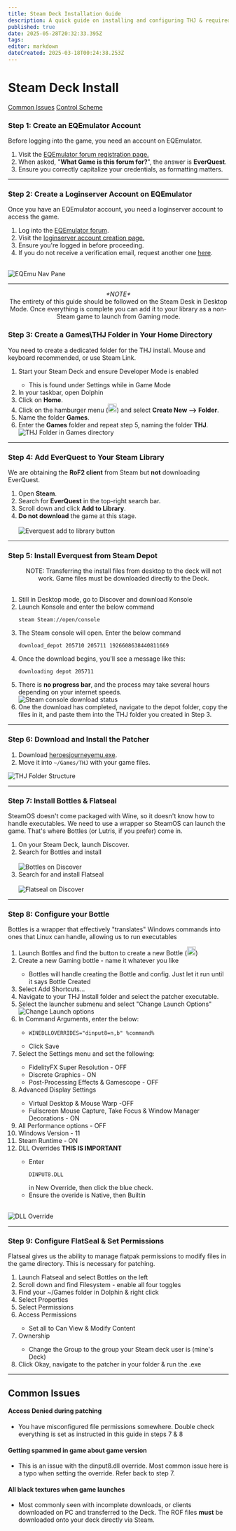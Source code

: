 ```yaml
---
title: Steam Deck Installation Guide
description: A quick guide on installing and configuring THJ & required components to allow you to take your Heroic Journey mobile on the Steam Deck!
published: true
date: 2025-05-28T20:32:33.395Z
tags: 
editor: markdown
dateCreated: 2025-03-18T00:24:38.253Z
---
```


# Steam Deck Install
<div class="jump-buttons">
  <a href="#common-issues" class="jump-buttons">Common Issues</a>
  <a href="https://www.reddit.com/r/project1999/comments/11xn4j2/steam_deck_control_scheme/">Control Scheme</a>
  </div>
  
  <div class="step-container">
  <h3>Step 1: Create an EQEmulator Account</h3>
Before logging into the game, you need an account on EQEmulator.
  <ol>
    <li> Visit the <a href="https://www.eqemulator.org/forums/register.php">EQEmulator forum registration page.</a></li>
    <li> When asked, "<b>What Game is this forum for?</b>", the answer is <b>EverQuest</b>.</li>
    <li> Ensure you correctly capitalize your credentials, as formatting matters.</li>
  </ol>
    </div>
  
---

<div class="step-container">
  <h3>Step 2: Create a Loginserver Account on EQEmulator</h3>
Once you have an EQEmulator account, you need a loginserver account to access the game.

<ol>
  <li> Log into the <a href="https://www.eqemulator.org/forums/">EQEmulator forum</a>.</li>
<li> Visit the <a href="https://www.eqemulator.org/account/?CreateLS">loginserver account creation page.</a></li>
  <li> Ensure you're logged in before proceeding.</li>
<li> If you do not receive a verification email, request another one <a href="https://www.eqemulator.org/forums/register.php?do=requestemail">here</a>.</li>
  </ol>
  <br>
<img src="https://iili.io/2ZyduAQ.png" alt="EQEmu Nav Pane">
  </div>
  
---

  <div class="step-container">
  <p align="center"><i>*NOTE*</i>
    <br>The entirety of this guide should be followed on the Steam Desk in Desktop Mode. Once everything is complete you can add it to your library as a non-Steam game to launch from Gaming mode.</p>
    <h3>Step 3: Create a Games\THJ Folder in Your Home Directory</h3>
		<p>You need to create a dedicated folder for the THJ install. Mouse and keyboard recommended, or use Steam Link.</p>
    <ol>
      <li> Start your Steam Deck and ensure Developer Mode is enabled</li>
        <ul>
          <li>This is found under Settings while in Game Mode</li>
        </ul>
      <li> In your taskbar, open Dolphin</li>
      <li> Click on <b>Home</b>.</li>
      <li> Click on the hamburger menu (<img src="https://iili.io/3oMizYX.png" alt="hamburger menu" height="20" width="20">) and select <b>Create New --> Folder</b>.</li>
      <li> Name the folder <b>Games</b>.</li>
      <li> Enter the <b>Games</b> folder and repeat step 5, naming the folder <b>THJ</b>.</li>
      <img src="https://iili.io/3oMQfQj.md.png" alt="THJ Folder in Games directory">
  </ol>
  </div>

- - -

  <div class="step-container">
  <h3>Step 4: Add EverQuest to Your Steam Library</h3>
    <p>We are obtaining the <b>RoF2 client</b> from Steam but <b>not</b> downloading EverQuest.</p>

<ol>
  <li> Open <b>Steam</b>.</li>
  <li> Search for <b>EverQuest</b> in the top-right search bar.</li>
  <li> Scroll down and click <b>Add to Library</b>.</li>
  <li> <b>Do not download</b> the game at this stage.</li>
	<br>
  <img src="https://iili.io/2ZydbOQ.png" alt="Everquest add to library button">
  </ol>
  </div>

---
  
  <div class="step-container">
    <h3>Step 5: Install Everquest from Steam Depot</h3>
    <ol>
      	<p align="center">NOTE: Transferring the install files from desktop to the deck will not work. Game files must be downloaded directly to the Deck.</p><br>
      <li>Still in Desktop mode, go to Discover and download Konsole</li>
      <li>Launch Konsole and enter the below command
        <pre><code>steam Steam://open/console</code></pre></li>
			<li> The Steam console will open. Enter the below command
        <pre><code>download_depot 205710 205711 1926608638440811669</code></pre></li>
			<li>Once the download begins, you'll see a message like this: 
        <pre><code>downloading depot 205711</code></pre></li>
      <li> There is <b>no progress bar</b>, and the process may take several hours depending on your internet speeds.<br></li>
<img src="https://iili.io/2ZyFoKX.png" alt="Steam console download status">
			<li> One the download has completed, navigate to the depot folder, copy the files in it, and paste them into the THJ folder you created in Step 3.</li>
    </ol>
      </div>
  
---

<div class="step-container">
<h3>Step 6: Download and Install the Patcher</h3>
<ol>
  <li>Download <a href="https://github.com/The-Heroes-Journey-EQEMU/thj-patcher/releases/download/1.1.0.150/heroesjourneyemu.exe">heroesjourneyemu.exe</a>.</li>
  <li>Move it into <code>~/Games/THJ</code> with your game files.</li>
</ol>
<img src="https://iili.io/2ZyTYF4.png" alt="THJ Folder Structure">
</div>
  
---

<div class="step-container">
  <h3>Step 7: Install Bottles & Flatseal</h3>
<p>SteamOS doesn't come packaged with Wine, so it doesn't know how to handle executables. We need to use a wrapper so SteamOS can launch the game. That's where Bottles (or Lutris, if you prefer) come in.</p>
	<ol>
    <li> On your Steam Deck, launch Discover.</li>
    <li> Search for Bottles and install</li>
      <br>
<img src="https://iili.io/3oMDeFR.png" alt="Bottles on Discover">
    <li> Search for and install Flatseal</li>
      <br>
      <img src="https://iili.io/3oMmc7V.png" alt="Flatseal on Discover">
  </ol>
</div>

---

<div class="step-container">
  <h3>Step 8: Configure your Bottle</h3>
<p>Bottles is a wrapper that effectively "translates" Windows commands into ones that Linux can handle, allowing us to run executables</p>

<ol>
<li> Launch Bottles and find the button to create a new Bottle (<img src="https://iili.io/3oMyAUx.png" alt="plus button" width="20" height="20">)</li>
  <li>Create a new Gaming bottle - name it whatever you like</li>
  <ul>
	 <li> Bottles will handle creating the Bottle and config. Just let it run until it says Bottle Created</li>
  </ul>
  <li> Select Add Shortcuts...</li>
  <li> Navigate to your THJ Install folder and select the patcher executable.</li>
  <li> Select the launcher submenu and select "Change Launch Options"</li>
  <img src="https://iili.io/3oVT6kN.md.png" alt="Change Launch options">
  <li> In Command Arguments, enter the below:</li>
  <ul>
    <li><pre><code>WINEDLLOVERRIDES="dinput8=n,b" %command%</code></pre></li>
    <li>Click Save</li>
  </ul>
  <li> Select the Settings menu and set the following:</li>
	<ul>
    <li> FidelityFX Super Resolution - OFF</li>
    <li> Discrete Graphics - ON</li>
    <li> Post-Processing Effects & Gamescope - OFF</li>
  </ul>
  <li> Advanced Display Settings</li>
    <ul>
      <li> Virtual Desktop & Mouse Warp -OFF</li>
      <li> Fullscreen Mouse Capture, Take Focus & Window Manager Decorations - ON</li>
    </ul>
  <li>All Performance options - OFF</li>
  <li> Windows Version - 11</li>
  <li> Steam Runtime - ON</li>
  <li> DLL Overrides <b>THIS IS IMPORTANT</b></li>
    <ul>
      <li> Enter <pre><code>DINPUT8.DLL</code></pre> in New Override, then click the blue check.</li>
      <li> Ensure the overide is Native, then Builtin</li>
    </ul>
  </ol>
  <br>
		<img src="https://iili.io/3oVza3l.md.png" alt="DLL Override">
  </div>


---

<div class="step-container">
  <h3>Step 9: Configure FlatSeal & Set Permissions</h3>
<p>Flatseal gives us the ability to manage flatpak permissions to modify files in the game directory. This is necessary for patching.</p>
  
<ol>
  <li> Launch Flatseal and select Bottles on the left</li>
  <li> Scroll down and find Filesystem - enable all four toggles</li>
  <li> Find your ~/Games folder in Dolphin & right click</li>
  <li> Select Properties</li>
  <li> Select Permissions</li>
  <li> Access Permissions</li>
  <ul>
    <li> Set all to Can View & Modify Content</li>
  </ul>
  <li> Ownership</li>
  <ul>
    <li> Change the Group to the group your Steam deck user is (mine's Deck)</li>
  </ul>
  <li> Click Okay, navigate to the patcher in your folder & run the .exe</li>
  </ol>
  </div>

  ---
  
<div class="faq-container">
<div class="jump-buttons">
  </div>
    <h2 id="common-issues">Common Issues</h2>
<div class="faq-item">    
  <h4>Access Denied during patching</h4>
  <ul><li><p>You have misconfigured file permissions somewhere. Double check everything is set as instructed in this guide in steps 7 & 8</p></ul></div>
<div class="faq-item">
  <h4>Getting spammed in game about game version</h4>
<ul><li><p>This is an issue with the dinput8.dll override. Most common issue here is a typo when setting the override. Refer back to step 7.</p></ul></div>
<div class="faq-item">
  <h4>All black textures when game launches</h4>
<ul><li><p>Most commonly seen with incomplete downloads, or clients downloaded on PC and transferred to the Deck. The ROF files <b>must</b> be downloaded onto your deck directly via Steam.</p></ul></div>
